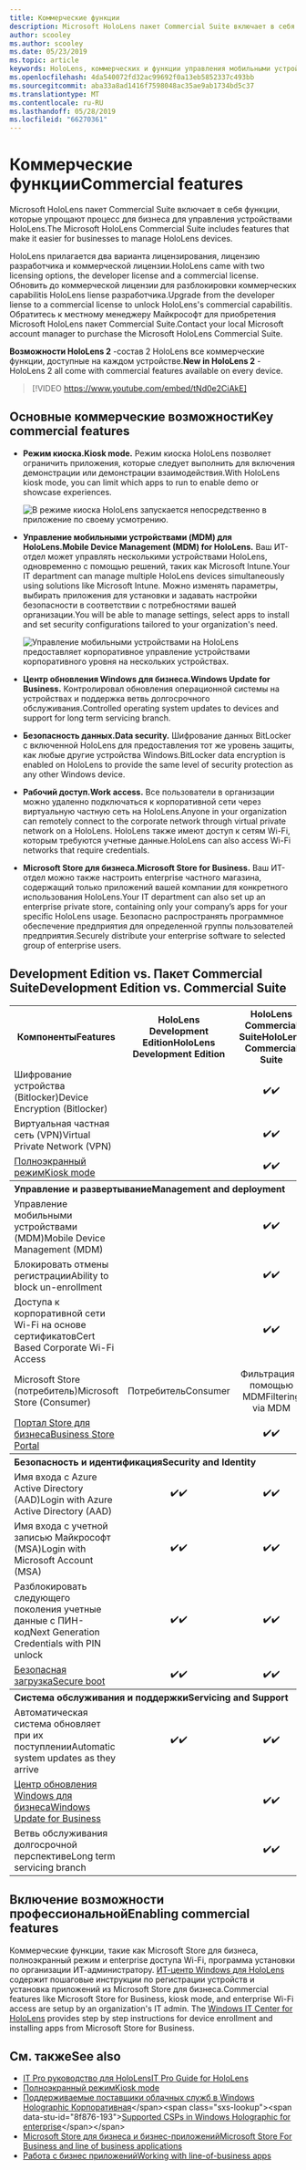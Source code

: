 ```yaml
---
title: Коммерческие функции
description: Microsoft HoloLens пакет Commercial Suite включает в себя функции, которые упрощают процесс для бизнеса для управления устройствами HoloLens.  HoloLens 2 являются equipt с коммерческие возможности по умолчанию.
author: scooley
ms.author: scooley
ms.date: 05/23/2019
ms.topic: article
keywords: HoloLens, коммерческих и функции управления мобильными устройствами, управление мобильными устройствами, полноэкранный режим
ms.openlocfilehash: 4da540072fd32ac99692f0a13eb5852337c493bb
ms.sourcegitcommit: aba33a8ad1416f7598048ac35ae9ab1734bd5c37
ms.translationtype: MT
ms.contentlocale: ru-RU
ms.lasthandoff: 05/28/2019
ms.locfileid: "66270361"
---
```

# <a name="commercial-features"></a><span data-ttu-id="8f876-105">Коммерческие функции</span><span class="sxs-lookup"><span data-stu-id="8f876-105">Commercial features</span></span>

<span data-ttu-id="8f876-106">Microsoft HoloLens пакет Commercial Suite включает в себя функции, которые упрощают процесс для бизнеса для управления устройствами HoloLens.</span><span class="sxs-lookup"><span data-stu-id="8f876-106">The Microsoft HoloLens Commercial Suite includes features that make it easier for businesses to manage HoloLens devices.</span></span>

<span data-ttu-id="8f876-107">HoloLens прилагается два варианта лицензирования, лицензию разработчика и коммерческой лицензии.</span><span class="sxs-lookup"><span data-stu-id="8f876-107">HoloLens came with two licensing options, the developer license and a commercial license.</span></span>  <span data-ttu-id="8f876-108">Обновить до коммерческой лицензии для разблокировки коммерческих capabilitis HoloLens liense разработчика.</span><span class="sxs-lookup"><span data-stu-id="8f876-108">Upgrade from the developer liense to a commercial license to unlock HoloLens's commercial capabilitis.</span></span>  <span data-ttu-id="8f876-109">Обратитесь к местному менеджеру Майкрософт для приобретения Microsoft HoloLens пакет Commercial Suite.</span><span class="sxs-lookup"><span data-stu-id="8f876-109">Contact your local Microsoft account manager to purchase the Microsoft HoloLens Commercial Suite.</span></span>

<span data-ttu-id="8f876-110">**Возможности HoloLens 2** -состав 2 HoloLens все коммерческие функции, доступные на каждом устройстве.</span><span class="sxs-lookup"><span data-stu-id="8f876-110">**New in HoloLens 2** - HoloLens 2 all come with commercial features available on every device.</span></span>

>[!VIDEO https://www.youtube.com/embed/tNd0e2CiAkE]

## <a name="key-commercial-features"></a><span data-ttu-id="8f876-111">Основные коммерческие возможности</span><span class="sxs-lookup"><span data-stu-id="8f876-111">Key commercial features</span></span>

* <span data-ttu-id="8f876-112">**Режим киоска.**</span><span class="sxs-lookup"><span data-stu-id="8f876-112">**Kiosk mode.**</span></span> <span data-ttu-id="8f876-113">Режим киоска HoloLens позволяет ограничить приложения, которые следует выполнить для включения демонстрации или демонстрации взаимодействия.</span><span class="sxs-lookup"><span data-stu-id="8f876-113">With HoloLens kiosk mode, you can limit which apps to run to enable demo or showcase experiences.</span></span>

  ![В режиме киоска HoloLens запускается непосредственно в приложение по своему усмотрению.](images/201608-kioskmode-400px.png)

* <span data-ttu-id="8f876-115">**Управление мобильными устройствами (MDM) для HoloLens.**</span><span class="sxs-lookup"><span data-stu-id="8f876-115">**Mobile Device Management (MDM) for HoloLens.**</span></span> <span data-ttu-id="8f876-116">Ваш ИТ-отдел может управлять несколькими устройствами HoloLens, одновременно с помощью решений, таких как Microsoft Intune.</span><span class="sxs-lookup"><span data-stu-id="8f876-116">Your IT department can manage multiple HoloLens devices simultaneously using solutions like Microsoft Intune.</span></span> <span data-ttu-id="8f876-117">Можно изменять параметры, выбирать приложения для установки и задавать настройки безопасности в соответствии с потребностями вашей организации.</span><span class="sxs-lookup"><span data-stu-id="8f876-117">You will be able to manage settings, select apps to install and set security configurations tailored to your organization's need.</span></span>

  ![Управление мобильными устройствами на HoloLens предоставляет корпоративное управление устройствами корпоративного уровня на нескольких устройствах.](images/201608-enterprisemanagement-400px.png)
   
* <span data-ttu-id="8f876-119">**Центр обновления Windows для бизнеса.**</span><span class="sxs-lookup"><span data-stu-id="8f876-119">**Windows Update for Business.**</span></span> <span data-ttu-id="8f876-120">Контролировал обновления операционной системы на устройствах и поддержка ветвь долгосрочного обслуживания.</span><span class="sxs-lookup"><span data-stu-id="8f876-120">Controlled operating system updates to devices and support for long term servicing branch.</span></span>
* <span data-ttu-id="8f876-121">**Безопасность данных.**</span><span class="sxs-lookup"><span data-stu-id="8f876-121">**Data security.**</span></span> <span data-ttu-id="8f876-122">Шифрование данных BitLocker с включенной HoloLens для предоставления тот же уровень защиты, как любые другие устройства Windows.</span><span class="sxs-lookup"><span data-stu-id="8f876-122">BitLocker data encryption is enabled on HoloLens to provide the same level of security protection as any other Windows device.</span></span>
* <span data-ttu-id="8f876-123">**Рабочий доступ.**</span><span class="sxs-lookup"><span data-stu-id="8f876-123">**Work access.**</span></span> <span data-ttu-id="8f876-124">Все пользователи в организации можно удаленно подключаться к корпоративной сети через виртуальную частную сеть на HoloLens.</span><span class="sxs-lookup"><span data-stu-id="8f876-124">Anyone in your organization can remotely connect to the corporate network through virtual private network on a HoloLens.</span></span> <span data-ttu-id="8f876-125">HoloLens также имеют доступ к сетям Wi-Fi, которым требуются учетные данные.</span><span class="sxs-lookup"><span data-stu-id="8f876-125">HoloLens can also access Wi-Fi networks that require credentials.</span></span>
* <span data-ttu-id="8f876-126">**Microsoft Store для бизнеса.**</span><span class="sxs-lookup"><span data-stu-id="8f876-126">**Microsoft Store for Business.**</span></span> <span data-ttu-id="8f876-127">Ваш ИТ-отдел можно также настроить enterprise частного магазина, содержащий только приложений вашей компании для конкретного использования HoloLens.</span><span class="sxs-lookup"><span data-stu-id="8f876-127">Your IT department can also set up an enterprise private store, containing only your company’s apps for your specific HoloLens usage.</span></span> <span data-ttu-id="8f876-128">Безопасно распространять программное обеспечение предприятия для определенной группы пользователей предприятия.</span><span class="sxs-lookup"><span data-stu-id="8f876-128">Securely distribute your enterprise software to selected group of enterprise users.</span></span>

## <a name="development-edition-vs-commercial-suite"></a><span data-ttu-id="8f876-129">Development Edition vs. Пакет Commercial Suite</span><span class="sxs-lookup"><span data-stu-id="8f876-129">Development Edition vs. Commercial Suite</span></span>

<table>
<tr>
<th><span data-ttu-id="8f876-130">Компоненты</span><span class="sxs-lookup"><span data-stu-id="8f876-130">Features</span></span></th><th><span data-ttu-id="8f876-131">HoloLens Development Edition</span><span class="sxs-lookup"><span data-stu-id="8f876-131">HoloLens Development Edition</span></span></th><th><span data-ttu-id="8f876-132">HoloLens Commercial Suite</span><span class="sxs-lookup"><span data-stu-id="8f876-132">HoloLens Commercial Suite</span></span></th><th><span data-ttu-id="8f876-133">HoloLens 2</span><span class="sxs-lookup"><span data-stu-id="8f876-133">HoloLens 2</span></span></th>
</tr><tr>
<td><span data-ttu-id="8f876-134">Шифрование устройства (Bitlocker)</span><span class="sxs-lookup"><span data-stu-id="8f876-134">Device Encryption (Bitlocker)</span></span></td><td></td><td style="text-align: center;"><span data-ttu-id="8f876-135">✔️</span><span class="sxs-lookup"><span data-stu-id="8f876-135">✔️</span></span></td><td style="text-align: center;"><span data-ttu-id="8f876-136">✔️</span><span class="sxs-lookup"><span data-stu-id="8f876-136">✔️</span></span></td>
</tr><tr>
<td><span data-ttu-id="8f876-137">Виртуальная частная сеть (VPN)</span><span class="sxs-lookup"><span data-stu-id="8f876-137">Virtual Private Network (VPN)</span></span></td><td></td><td style="text-align: center;"><span data-ttu-id="8f876-138">✔️</span><span class="sxs-lookup"><span data-stu-id="8f876-138">✔️</span></span></td><td style="text-align: center;"><span data-ttu-id="8f876-139">✔️</span><span class="sxs-lookup"><span data-stu-id="8f876-139">✔️</span></span></td>
</tr><tr>
<td><span data-ttu-id="8f876-140"><a href="using-the-windows-device-portal.md#kiosk-mode">Полноэкранный режим</a></span><span class="sxs-lookup"><span data-stu-id="8f876-140"><a href="using-the-windows-device-portal.md#kiosk-mode">Kiosk mode</a></span></span></td><td></td><td style="text-align: center;"><span data-ttu-id="8f876-141">✔️</span><span class="sxs-lookup"><span data-stu-id="8f876-141">✔️</span></span></td><td style="text-align: center;"><span data-ttu-id="8f876-142">✔️</span><span class="sxs-lookup"><span data-stu-id="8f876-142">✔️</span></span></td>
</tr><tr>
<th colspan="3" style="text-align: left;"> <span data-ttu-id="8f876-143">Управление и развертывание</span><span class="sxs-lookup"><span data-stu-id="8f876-143">Management and deployment</span></span></th>
</tr><tr>
<td><span data-ttu-id="8f876-144">Управление мобильными устройствами (MDM)</span><span class="sxs-lookup"><span data-stu-id="8f876-144">Mobile Device Management (MDM)</span></span></td><td style="text-align: center;"></td><td style="text-align: center;"><span data-ttu-id="8f876-145">✔️</span><span class="sxs-lookup"><span data-stu-id="8f876-145">✔️</span></span></td><td style="text-align: center;"><span data-ttu-id="8f876-146">✔️</span><span class="sxs-lookup"><span data-stu-id="8f876-146">✔️</span></span></td>
</tr><tr>
<td><span data-ttu-id="8f876-147">Блокировать отмены регистрации</span><span class="sxs-lookup"><span data-stu-id="8f876-147">Ability to block un-enrollment</span></span></td><td></td><td style="text-align: center;"><span data-ttu-id="8f876-148">✔️</span><span class="sxs-lookup"><span data-stu-id="8f876-148">✔️</span></span></td><td style="text-align: center;"><span data-ttu-id="8f876-149">✔️</span><span class="sxs-lookup"><span data-stu-id="8f876-149">✔️</span></span></td>
</tr><tr>
<td><span data-ttu-id="8f876-150">Доступа к корпоративной сети Wi-Fi на основе сертификатов</span><span class="sxs-lookup"><span data-stu-id="8f876-150">Cert Based Corporate Wi-Fi Access</span></span></td><td></td><td style="text-align: center;"><span data-ttu-id="8f876-151">✔️</span><span class="sxs-lookup"><span data-stu-id="8f876-151">✔️</span></span></td><td style="text-align: center;"><span data-ttu-id="8f876-152">✔️</span><span class="sxs-lookup"><span data-stu-id="8f876-152">✔️</span></span></td>
</tr><tr>
<td><span data-ttu-id="8f876-153">Microsoft Store (потребитель)</span><span class="sxs-lookup"><span data-stu-id="8f876-153">Microsoft Store (Consumer)</span></span></td><td style="text-align: center;"><span data-ttu-id="8f876-154">Потребитель</span><span class="sxs-lookup"><span data-stu-id="8f876-154">Consumer</span></span></td><td style="text-align: center;"><span data-ttu-id="8f876-155">Фильтрация с помощью MDM</span><span class="sxs-lookup"><span data-stu-id="8f876-155">Filtering via MDM</span></span></td><td style="text-align: center;"><span data-ttu-id="8f876-156">Фильтрация с помощью MDM</span><span class="sxs-lookup"><span data-stu-id="8f876-156">Filtering via MDM</span></span></td>
</tr><tr>
<td><span data-ttu-id="8f876-157"><a href="https://technet.microsoft.com/itpro/windows/manage/working-with-line-of-business-apps">Портал Store для бизнеса</a></span><span class="sxs-lookup"><span data-stu-id="8f876-157"><a href="https://technet.microsoft.com/itpro/windows/manage/working-with-line-of-business-apps">Business Store Portal</a></span></span></td><td></td><td style="text-align: center;"><span data-ttu-id="8f876-158">✔️</span><span class="sxs-lookup"><span data-stu-id="8f876-158">✔️</span></span></td><td style="text-align: center;"><span data-ttu-id="8f876-159">✔️</span><span class="sxs-lookup"><span data-stu-id="8f876-159">✔️</span></span></td>
</tr><tr>
<th colspan="3" style="text-align: left;"> <span data-ttu-id="8f876-160">Безопасность и идентификация</span><span class="sxs-lookup"><span data-stu-id="8f876-160">Security and Identity</span></span></th>
</tr><tr>
<td><span data-ttu-id="8f876-161">Имя входа с Azure Active Directory (AAD)</span><span class="sxs-lookup"><span data-stu-id="8f876-161">Login with Azure Active Directory (AAD)</span></span></td><td style="text-align: center;"><span data-ttu-id="8f876-162">✔️</span><span class="sxs-lookup"><span data-stu-id="8f876-162">✔️</span></span></td><td style="text-align: center;"><span data-ttu-id="8f876-163">✔️</span><span class="sxs-lookup"><span data-stu-id="8f876-163">✔️</span></span></td><td style="text-align: center;"><span data-ttu-id="8f876-164">✔️</span><span class="sxs-lookup"><span data-stu-id="8f876-164">✔️</span></span></td>
</tr><tr>
<td><span data-ttu-id="8f876-165">Имя входа с учетной записью Майкрософт (MSA)</span><span class="sxs-lookup"><span data-stu-id="8f876-165">Login with Microsoft Account (MSA)</span></span></td><td style="text-align: center;"><span data-ttu-id="8f876-166">✔️</span><span class="sxs-lookup"><span data-stu-id="8f876-166">✔️</span></span></td><td style="text-align: center;"><span data-ttu-id="8f876-167">✔️</span><span class="sxs-lookup"><span data-stu-id="8f876-167">✔️</span></span></td><td style="text-align: center;"><span data-ttu-id="8f876-168">✔️</span><span class="sxs-lookup"><span data-stu-id="8f876-168">✔️</span></span></td>
</tr><tr>
<td><span data-ttu-id="8f876-169">Разблокировать следующего поколения учетные данные с ПИН-код</span><span class="sxs-lookup"><span data-stu-id="8f876-169">Next Generation Credentials with PIN unlock</span></span></td><td style="text-align: center;"><span data-ttu-id="8f876-170">✔️</span><span class="sxs-lookup"><span data-stu-id="8f876-170">✔️</span></span></td><td style="text-align: center;"><span data-ttu-id="8f876-171">✔️</span><span class="sxs-lookup"><span data-stu-id="8f876-171">✔️</span></span></td><td style="text-align: center;"><span data-ttu-id="8f876-172">✔️</span><span class="sxs-lookup"><span data-stu-id="8f876-172">✔️</span></span></td>
</tr><tr>
<td><span data-ttu-id="8f876-173"><a href="https://msdn.microsoft.com/windows/hardware/commercialize/manufacture/desktop/secure-boot-overview">Безопасная загрузка</a></span><span class="sxs-lookup"><span data-stu-id="8f876-173"><a href="https://msdn.microsoft.com/windows/hardware/commercialize/manufacture/desktop/secure-boot-overview">Secure boot</a></span></span></td><td style="text-align: center;"><span data-ttu-id="8f876-174">✔️</span><span class="sxs-lookup"><span data-stu-id="8f876-174">✔️</span></span></td><td style="text-align: center;"><span data-ttu-id="8f876-175">✔️</span><span class="sxs-lookup"><span data-stu-id="8f876-175">✔️</span></span></td><td style="text-align: center;"><span data-ttu-id="8f876-176">✔️</span><span class="sxs-lookup"><span data-stu-id="8f876-176">✔️</span></span></td>
</tr><tr>
<th colspan="3" style="text-align: left;"> <span data-ttu-id="8f876-177">Система обслуживания и поддержки</span><span class="sxs-lookup"><span data-stu-id="8f876-177">Servicing and Support</span></span></th>
</tr><tr>
<td><span data-ttu-id="8f876-178">Автоматическая система обновляет при их поступлении</span><span class="sxs-lookup"><span data-stu-id="8f876-178">Automatic system updates as they arrive</span></span></td><td style="text-align: center;"><span data-ttu-id="8f876-179">✔️</span><span class="sxs-lookup"><span data-stu-id="8f876-179">✔️</span></span></td><td style="text-align: center;"><span data-ttu-id="8f876-180">✔️</span><span class="sxs-lookup"><span data-stu-id="8f876-180">✔️</span></span></td><td style="text-align: center;"><span data-ttu-id="8f876-181">✔️</span><span class="sxs-lookup"><span data-stu-id="8f876-181">✔️</span></span></td>
</tr><tr>
<td><span data-ttu-id="8f876-182"><a href="https://technet.microsoft.com/itpro/windows/plan/windows-update-for-business">Центр обновления Windows для бизнеса</a></span><span class="sxs-lookup"><span data-stu-id="8f876-182"><a href="https://technet.microsoft.com/itpro/windows/plan/windows-update-for-business">Windows Update for Business</a></span></span></td><td></td><td style="text-align: center;"><span data-ttu-id="8f876-183">✔️</span><span class="sxs-lookup"><span data-stu-id="8f876-183">✔️</span></span></td><td style="text-align: center;"><span data-ttu-id="8f876-184">✔️</span><span class="sxs-lookup"><span data-stu-id="8f876-184">✔️</span></span></td>
</tr><tr>
<td><span data-ttu-id="8f876-185">Ветвь обслуживания долгосрочной перспективе</span><span class="sxs-lookup"><span data-stu-id="8f876-185">Long term servicing branch</span></span></td><td></td><td style="text-align: center;"><span data-ttu-id="8f876-186">✔️</span><span class="sxs-lookup"><span data-stu-id="8f876-186">✔️</span></span></td><td style="text-align: center;"><span data-ttu-id="8f876-187">✔️</span><span class="sxs-lookup"><span data-stu-id="8f876-187">✔️</span></span></td>
</tr>
</table>



## <a name="enabling-commercial-features"></a><span data-ttu-id="8f876-188">Включение возможности профессиональной</span><span class="sxs-lookup"><span data-stu-id="8f876-188">Enabling commercial features</span></span>

<span data-ttu-id="8f876-189">Коммерческие функции, такие как Microsoft Store для бизнеса, полноэкранный режим и enterprise доступа Wi-Fi, программа установки по организации ИТ-администратору. [ИТ-центр Windows для HoloLens](https://docs.microsoft.com/hololens) содержит пошаговые инструкции по регистрации устройств и установка приложений из Microsoft Store для бизнеса.</span><span class="sxs-lookup"><span data-stu-id="8f876-189">Commercial features like Microsoft Store for Business, kiosk mode, and enterprise Wi-Fi access are setup by an organization's IT admin. The [Windows IT Center for HoloLens](https://docs.microsoft.com/hololens) provides step by step instructions for device enrollment and installing apps from Microsoft Store for Business.</span></span>

## <a name="see-also"></a><span data-ttu-id="8f876-190">См. также</span><span class="sxs-lookup"><span data-stu-id="8f876-190">See also</span></span>
* [<span data-ttu-id="8f876-191">IT Pro руководство для HoloLens</span><span class="sxs-lookup"><span data-stu-id="8f876-191">IT Pro Guide for HoloLens</span></span>](https://technet.microsoft.com/itpro/hololens/index)
* [<span data-ttu-id="8f876-192">Полноэкранный режим</span><span class="sxs-lookup"><span data-stu-id="8f876-192">Kiosk mode</span></span>](using-the-windows-device-portal.md#kiosk-mode)
* <span data-ttu-id="8f876-193">[Поддерживаемые поставщики облачных служб в Windows Holographic Корпоративная](https://msdn.microsoft.com/library/windows/hardware/dn920025(v=vs.85).aspx#HoloLens)</span><span class="sxs-lookup"><span data-stu-id="8f876-193">[Supported CSPs in Windows Holographic for enterprise](https://msdn.microsoft.com/library/windows/hardware/dn920025(v=vs.85).aspx#HoloLens)</span></span>
* [<span data-ttu-id="8f876-194">Microsoft Store для бизнеса и бизнес-приложений</span><span class="sxs-lookup"><span data-stu-id="8f876-194">Microsoft Store For Business and line of business applications</span></span>](https://blogs.technet.microsoft.com/sbucci/2016/04/13/windows-store-for-business-and-line-of-business-applications/)
* [<span data-ttu-id="8f876-195">Работа с бизнес приложений</span><span class="sxs-lookup"><span data-stu-id="8f876-195">Working with line-of-business apps</span></span>](https://technet.microsoft.com/itpro/windows/manage/working-with-line-of-business-apps)

